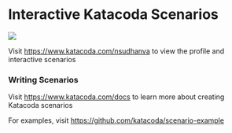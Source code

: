 # Interactive Katacoda Scenarios

[![](http://shields.katacoda.com/katacoda/nsudhanva/count.svg)](https://www.katacoda.com/nsudhanva "Get your profile on Katacoda.com")

Visit https://www.katacoda.com/nsudhanva to view the profile and interactive scenarios

### Writing Scenarios
Visit https://www.katacoda.com/docs to learn more about creating Katacoda scenarios

For examples, visit https://github.com/katacoda/scenario-example
